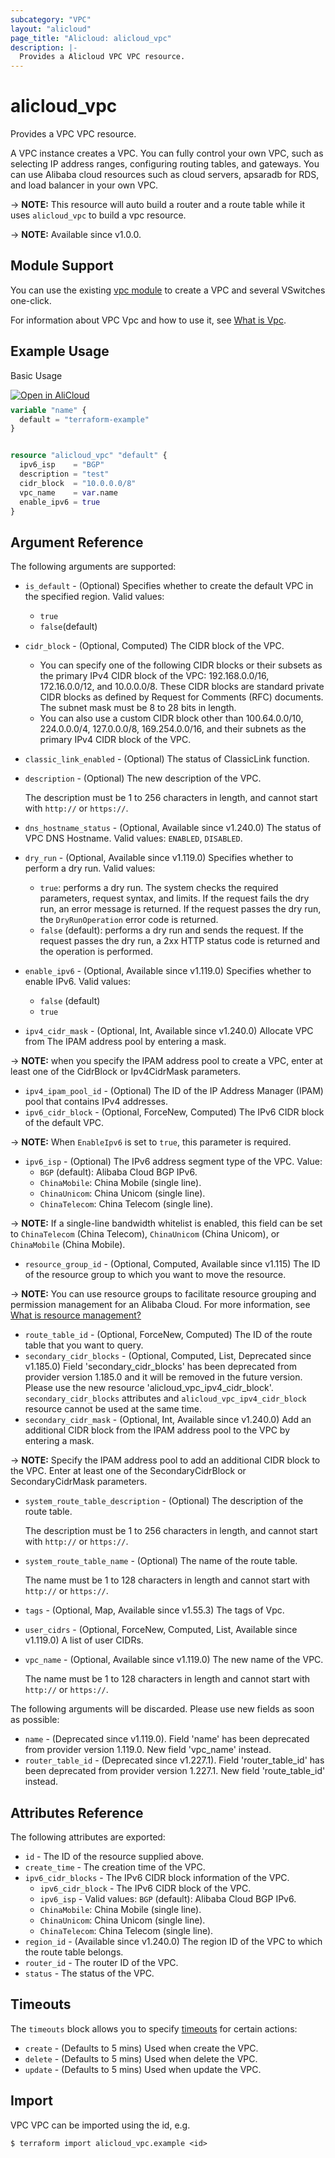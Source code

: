 ```yaml
---
subcategory: "VPC"
layout: "alicloud"
page_title: "Alicloud: alicloud_vpc"
description: |-
  Provides a Alicloud VPC VPC resource.
---
```


# alicloud_vpc

Provides a VPC VPC resource.

A VPC instance creates a VPC. You can fully control your own VPC, such as selecting IP address ranges, configuring routing tables, and gateways. You can use Alibaba cloud resources such as cloud servers, apsaradb for RDS, and load balancer in your own VPC. 

-> **NOTE:** This resource will auto build a router and a route table while it uses `alicloud_vpc` to build a vpc resource. 

-> **NOTE:** Available since v1.0.0.

## Module Support

You can use the existing [vpc module](https://registry.terraform.io/modules/alibaba/vpc/alicloud) 
to create a VPC and several VSwitches one-click.

For information about VPC Vpc and how to use it, see [What is Vpc](https://www.alibabacloud.com/help/en/virtual-private-cloud/latest/what-is-a-vpc).

## Example Usage

Basic Usage

<div style="display: block;margin-bottom: 40px;"><div class="oics-button" style="float: right;position: absolute;margin-bottom: 10px;">
  <a href="https://api.aliyun.com/terraform?resource=alicloud_vpc&exampleId=d5070149-7922-e5bb-2494-de31dd34464d70a607da&activeTab=example&spm=docs.r.vpc.0.d507014979&intl_lang=EN_US" target="_blank">
    <img alt="Open in AliCloud" src="https://img.alicdn.com/imgextra/i1/O1CN01hjjqXv1uYUlY56FyX_!!6000000006049-55-tps-254-36.svg" style="max-height: 44px; max-width: 100%;">
  </a>
</div></div>

```terraform
variable "name" {
  default = "terraform-example"
}


resource "alicloud_vpc" "default" {
  ipv6_isp    = "BGP"
  description = "test"
  cidr_block  = "10.0.0.0/8"
  vpc_name    = var.name
  enable_ipv6 = true
}
```

## Argument Reference

The following arguments are supported:
* `is_default` - (Optional) Specifies whether to create the default VPC in the specified region. Valid values:
  - `true`
  - `false`(default)

* `cidr_block` - (Optional, Computed) The CIDR block of the VPC.
  - You can specify one of the following CIDR blocks or their subsets as the primary IPv4 CIDR block of the VPC: 192.168.0.0/16, 172.16.0.0/12, and 10.0.0.0/8. These CIDR blocks are standard private CIDR blocks as defined by Request for Comments (RFC) documents. The subnet mask must be 8 to 28 bits in length.
  - You can also use a custom CIDR block other than 100.64.0.0/10, 224.0.0.0/4, 127.0.0.0/8, 169.254.0.0/16, and their subnets as the primary IPv4 CIDR block of the VPC.
* `classic_link_enabled` - (Optional) The status of ClassicLink function.
* `description` - (Optional) The new description of the VPC.

  The description must be 1 to 256 characters in length, and cannot start with `http://` or `https://`.
* `dns_hostname_status` - (Optional, Available since v1.240.0) The status of VPC DNS Hostname. Valid values: `ENABLED`, `DISABLED`.
* `dry_run` - (Optional, Available since v1.119.0) Specifies whether to perform a dry run. Valid values:
  - `true`: performs a dry run. The system checks the required parameters, request syntax, and limits. If the request fails the dry run, an error message is returned. If the request passes the dry run, the `DryRunOperation` error code is returned.
  - `false` (default): performs a dry run and sends the request. If the request passes the dry run, a 2xx HTTP status code is returned and the operation is performed.
* `enable_ipv6` - (Optional, Available since v1.119.0)  Specifies whether to enable IPv6. Valid values:
  - `false` (default)
  - `true`
* `ipv4_cidr_mask` - (Optional, Int, Available since v1.240.0) Allocate VPC from The IPAM address pool by entering a mask.

-> **NOTE:**  when you specify the IPAM address pool to create a VPC, enter at least one of the CidrBlock or Ipv4CidrMask parameters.

* `ipv4_ipam_pool_id` - (Optional) The ID of the IP Address Manager (IPAM) pool that contains IPv4 addresses.
* `ipv6_cidr_block` - (Optional, ForceNew, Computed) The IPv6 CIDR block of the default VPC.

-> **NOTE:**  When `EnableIpv6` is set to `true`, this parameter is required.

* `ipv6_isp` - (Optional) The IPv6 address segment type of the VPC. Value:
  - `BGP` (default): Alibaba Cloud BGP IPv6.
  - `ChinaMobile`: China Mobile (single line).
  - `ChinaUnicom`: China Unicom (single line).
  - `ChinaTelecom`: China Telecom (single line).

-> **NOTE:**  If a single-line bandwidth whitelist is enabled, this field can be set to `ChinaTelecom` (China Telecom), `ChinaUnicom` (China Unicom), or `ChinaMobile` (China Mobile).

* `resource_group_id` - (Optional, Computed, Available since v1.115) The ID of the resource group to which you want to move the resource.

-> **NOTE:**   You can use resource groups to facilitate resource grouping and permission management for an Alibaba Cloud. For more information, see [What is resource management?](https://www.alibabacloud.com/help/en/doc-detail/94475.html)

* `route_table_id` - (Optional, ForceNew, Computed) The ID of the route table that you want to query.
* `secondary_cidr_blocks` - (Optional, Computed, List, Deprecated since v1.185.0) Field 'secondary_cidr_blocks' has been deprecated from provider version 1.185.0 and it will be removed in the future version. Please use the new resource 'alicloud_vpc_ipv4_cidr_block'. `secondary_cidr_blocks` attributes and `alicloud_vpc_ipv4_cidr_block` resource cannot be used at the same time.
* `secondary_cidr_mask` - (Optional, Int, Available since v1.240.0) Add an additional CIDR block from the IPAM address pool to the VPC by entering a mask.

-> **NOTE:**  Specify the IPAM address pool to add an additional CIDR block to the VPC. Enter at least one of the SecondaryCidrBlock or SecondaryCidrMask parameters.

* `system_route_table_description` - (Optional) The description of the route table.

  The description must be 1 to 256 characters in length, and cannot start with `http://` or `https://`.
* `system_route_table_name` - (Optional) The name of the route table.

  The name must be 1 to 128 characters in length and cannot start with `http://` or `https://`.
* `tags` - (Optional, Map, Available since v1.55.3) The tags of Vpc.
* `user_cidrs` - (Optional, ForceNew, Computed, List, Available since v1.119.0) A list of user CIDRs.
* `vpc_name` - (Optional, Available since v1.119.0) The new name of the VPC.

  The name must be 1 to 128 characters in length and cannot start with `http://` or `https://`.

The following arguments will be discarded. Please use new fields as soon as possible:
* `name` - (Deprecated since v1.119.0). Field 'name' has been deprecated from provider version 1.119.0. New field 'vpc_name' instead.
* `router_table_id` - (Deprecated since v1.227.1). Field 'router_table_id' has been deprecated from provider version 1.227.1. New field 'route_table_id' instead.

## Attributes Reference

The following attributes are exported:
* `id` - The ID of the resource supplied above.
* `create_time` - The creation time of the VPC.
* `ipv6_cidr_blocks` - The IPv6 CIDR block information of the VPC.
  * `ipv6_cidr_block` - The IPv6 CIDR block of the VPC.
  * `ipv6_isp` - Valid values: `BGP` (default): Alibaba Cloud BGP IPv6.
  - `ChinaMobile`: China Mobile (single line).
  - `ChinaUnicom`: China Unicom (single line).
  - `ChinaTelecom`: China Telecom (single line).
* `region_id` - (Available since v1.240.0) The region ID of the VPC to which the route table belongs.
* `router_id` - The router ID of the VPC.
* `status` - The status of the VPC.

## Timeouts

The `timeouts` block allows you to specify [timeouts](https://www.terraform.io/docs/configuration-0-11/resources.html#timeouts) for certain actions:
* `create` - (Defaults to 5 mins) Used when create the VPC.
* `delete` - (Defaults to 5 mins) Used when delete the VPC.
* `update` - (Defaults to 5 mins) Used when update the VPC.

## Import

VPC VPC can be imported using the id, e.g.

```shell
$ terraform import alicloud_vpc.example <id>
```